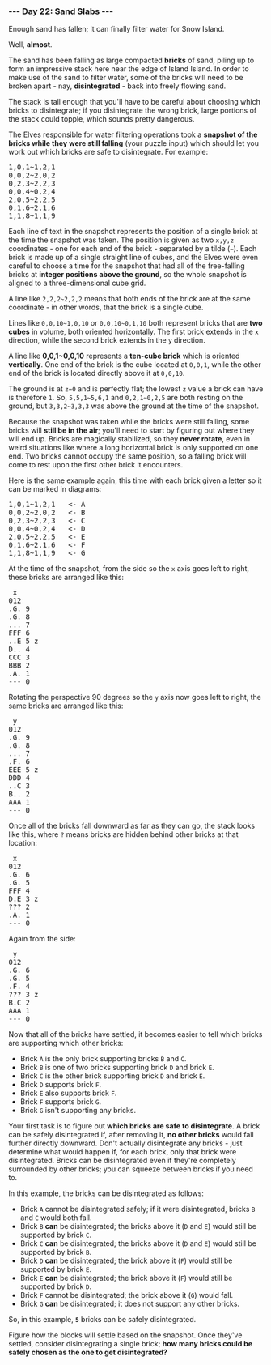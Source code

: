 ### --- Day 22: Sand Slabs ---

Enough sand has fallen; it can finally filter water for Snow Island.

Well, **almost**.

The sand has been falling as large compacted **bricks** of sand, piling up to
form an impressive stack here near the edge of Island Island. In order to
make use of the sand to filter water, some of the bricks will need to be
broken apart - nay, **disintegrated** - back into freely flowing sand.

The stack is tall enough that you'll have to be careful about choosing
which bricks to disintegrate; if you disintegrate the wrong brick, large
portions of the stack could topple, which sounds pretty dangerous.

The Elves responsible for water filtering operations took a **snapshot of the
bricks while they were still falling** (your puzzle input) which should let
you work out which bricks are safe to disintegrate. For example:

<pre>
1,0,1~1,2,1
0,0,2~2,0,2
0,2,3~2,2,3
0,0,4~0,2,4
2,0,5~2,2,5
0,1,6~2,1,6
1,1,8~1,1,9
</pre>

Each line of text in the snapshot represents the position of a single brick
at the time the snapshot was taken. The position is given as two `x,y,z`
coordinates - one for each end of the brick - separated by a tilde (`~`).
Each brick is made up of a single straight line of cubes, and the Elves
were even careful to choose a time for the snapshot that had all of the
free-falling bricks at **integer positions above the ground**, so the whole
snapshot is aligned to a three-dimensional cube grid.

A line like `2,2,2~2,2,2` means that both ends of the brick are at the same
coordinate - in other words, that the brick is a single cube.

Lines like `0,0,10~1,0,10` or `0,0,10~0,1,10` both represent bricks that are
**two cubes** in volume, both oriented horizontally. The first brick extends in
the `x` direction, while the second brick extends in the `y` direction.

A line like **0,0,1~0,0,10** represents a **ten-cube brick** which is oriented
**vertically**. One end of the brick is the cube located at `0,0,1`, while the
other end of the brick is located directly above it at `0,0,10`.

The ground is at `z=0` and is perfectly flat; the lowest `z` value a brick can
have is therefore `1`. So, `5,5,1~5,6,1` and `0,2,1~0,2,5` are both resting on
the ground, but `3,3,2~3,3,3` was above the ground at the time of the
snapshot.

Because the snapshot was taken while the bricks were still falling, some
bricks will **still be in the air**; you'll need to start by figuring out where
they will end up. Bricks are magically stabilized, so they **never rotate**,
even in weird situations like where a long horizontal brick is only
supported on one end. Two bricks cannot occupy the same position, so a
falling brick will come to rest upon the first other brick it encounters.

Here is the same example again, this time with each brick given a letter so
it can be marked in diagrams:

<pre>
1,0,1~1,2,1   <- A
0,0,2~2,0,2   <- B
0,2,3~2,2,3   <- C
0,0,4~0,2,4   <- D
2,0,5~2,2,5   <- E
0,1,6~2,1,6   <- F
1,1,8~1,1,9   <- G
</pre>

At the time of the snapshot, from the side so the `x` axis goes left to
right, these bricks are arranged like this:

<pre>
 x
012
.G. 9
.G. 8
... 7
FFF 6
..E 5 z
D.. 4
CCC 3
BBB 2
.A. 1
--- 0
</pre>

Rotating the perspective 90 degrees so the `y` axis now goes left to right,
the same bricks are arranged like this:

<pre>
 y
012
.G. 9
.G. 8
... 7
.F. 6
EEE 5 z
DDD 4
..C 3
B.. 2
AAA 1
--- 0
</pre>

Once all of the bricks fall downward as far as they can go, the stack looks
like this, where `?` means bricks are hidden behind other bricks at that
location:

<pre>
 x
012
.G. 6
.G. 5
FFF 4
D.E 3 z
??? 2
.A. 1
--- 0
</pre>

Again from the side:

<pre>
 y
012
.G. 6
.G. 5
.F. 4
??? 3 z
B.C 2
AAA 1
--- 0
</pre>

Now that all of the bricks have settled, it becomes easier to tell which
bricks are supporting which other bricks:

- Brick `A` is the only brick supporting bricks `B` and `C`.
- Brick `B` is one of two bricks supporting brick `D` and brick `E`.
- Brick `C` is the other brick supporting brick `D` and brick `E`.
- Brick `D` supports brick `F`.
- Brick `E` also supports brick `F`.
- Brick `F` supports brick `G`.
- Brick `G` isn't supporting any bricks.

Your first task is to figure out **which bricks are safe to disintegrate**. A
brick can be safely disintegrated if, after removing it, **no other bricks**
would fall further directly downward. Don't actually disintegrate any
bricks - just determine what would happen if, for each brick, only that
brick were disintegrated. Bricks can be disintegrated even if they're
completely surrounded by other bricks; you can squeeze between bricks if
you need to.

In this example, the bricks can be disintegrated as follows:

- Brick `A` cannot be disintegrated safely; if it were disintegrated,
  bricks `B` and `C` would both fall.
- Brick `B` **can** be disintegrated; the bricks above it (`D` and `E`) would
  still be supported by brick `C`.
- Brick `C` **can** be disintegrated; the bricks above it (`D` and `E`) would
  still be supported by brick `B`.
- Brick `D` **can** be disintegrated; the brick above it (`F`) would still be
  supported by brick `E`.
- Brick `E` **can** be disintegrated; the brick above it (`F`) would still be
  supported by brick `D`.
- Brick `F` cannot be disintegrated; the brick above it (`G`) would fall.
- Brick `G` **can** be disintegrated; it does not support any other bricks.

So, in this example, **`5`** bricks can be safely disintegrated.

Figure how the blocks will settle based on the snapshot. Once they've
settled, consider disintegrating a single brick; **how many bricks could be
safely chosen as the one to get disintegrated?**
